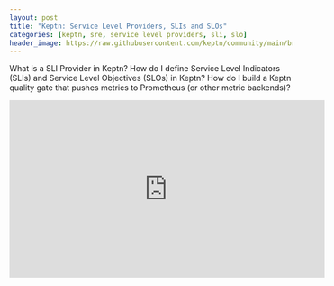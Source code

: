 ```yaml
---
layout: post
title: "Keptn: Service Level Providers, SLIs and SLOs"
categories: [keptn, sre, service level providers, sli, slo]
header_image: https://raw.githubusercontent.com/keptn/community/main/branding/logos/keptn-logo-square.svg
---
```


What is a SLI Provider in Keptn? How do I define Service Level Indicators (SLIs) and Service Level Objectives (SLOs) in Keptn? How do I build a Keptn quality gate that pushes metrics to Prometheus (or other metric backends)?

<iframe width="560" height="315" src="https://www.youtube.com/embed/sF4B5ADL5sI" title="YouTube video player" frameborder="0" allow="accelerometer; autoplay; clipboard-write; encrypted-media; gyroscope; picture-in-picture" allowfullscreen></iframe>